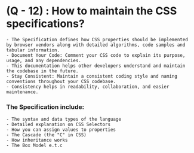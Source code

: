 # (Q - 12) : How to maintain the CSS specifications?
    - The Specification defines how CSS properties should be implemented by browser vendors along with detailed algorithms, code samples and tabular information.
    - Document Your Code: Comment your CSS code to explain its purpose, usage, and any dependencies.
    - This documentation helps other developers understand and maintain the codebase in the future.
    - Stay Consistent: Maintain a consistent coding style and naming conventions throughout your CSS codebase.
    - Consistency helps in readability, collaboration, and easier maintenance.

### The Specification include:

    - The syntax and data types of the language
    - Detailed explanation on CSS Selectors
    - How you can assign values to properties
    - The Cascade (the "C" in CSS)
    - How inheritance works
    - The Box Model e.t.c